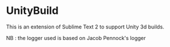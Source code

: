 UnityBuild
========

This is an extension of Sublime Text 2 to support Unity 3d builds.

NB : the logger used is based on Jacob Pennock's logger
